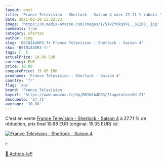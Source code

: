 ```yaml
---
layout: post
title: 'France Television - Sherlock - Saison 4 avec 27.71 % rabais '
date: 2021-02-10 13:22:33
image: 'https://m.media-amazon.com/images/I/51k2Y0kq9YL._SL200_.jpg'
comments: true
category: ofertas
author: ring
slug: 'B01N1A4DR3-fr France Television - Sherlock - Saison 4'
sku: 'B01N1A4DR3-fr'
tags: [  ]
actualPrice: 10.88 EUR
currency: EUR
price: 10.88
comparePrice: 15.05 EUR
prodname: 'France Television - Sherlock - Saison 4'
country: 'fr'
flag: '🇫🇷'
brand: 'France Television'
buyurl: 'https://www.amazon.fr/dp/B01N1A4DR3/?tag=tolees0d-21'
descuento: '27.71'
average: '10.88'
---
```


C'est en vente [France Television - Sherlock - Saison 4](https://www.amazon.fr/dp/B01N1A4DR3/?tag=tolees0d-21)  à  27.71 % de réduction, prix final  10.88 EUR (original: 15.05 EUR) ici:

[![France Television - Sherlock - Saison 4](https://m.media-amazon.com/images/I/51k2Y0kq9YL._SL200_.jpg)](https://www.amazon.fr/dp/B01N1A4DR3/?tag=tolees0d-21)

ℹ️:


[🛒 Achète-le!!](https://www.amazon.fr/dp/B01N1A4DR3/?tag=tolees0d-21)
